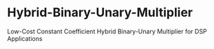 # Hybrid-Binary-Unary-Multiplier
Low-Cost Constant Coefficient Hybrid Binary-Unary Multiplier for DSP Applications
